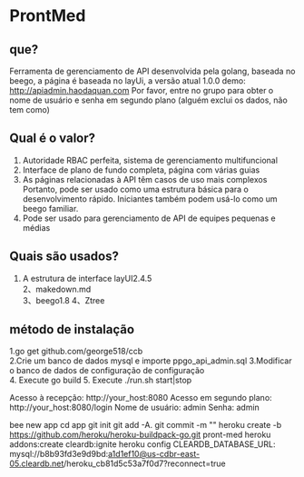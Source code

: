
ProntMed
====
que?
----
Ferramenta de gerenciamento de API desenvolvida pela golang, baseada no beego, a página é baseada no layUi, a versão atual 1.0.0
demo: http://apiadmin.haodaquan.com
Por favor, entre no grupo para obter o nome de usuário e senha em segundo plano (alguém exclui os dados, não tem como)


Qual é o valor?
----
1. Autoridade RBAC perfeita, sistema de gerenciamento multifuncional
2. Interface de plano de fundo completa, página com várias guias
3. As páginas relacionadas à API têm casos de uso mais complexos
Portanto, pode ser usado como uma estrutura básica para o desenvolvimento rápido. Iniciantes também podem usá-lo como um beego familiar. 
4. Pode ser usado para gerenciamento de API de equipes pequenas e médias 

Quais são usados?
----
1. A estrutura de interface layUI2.4.5  
2、makedown.md   
3、beego1.8
4、Ztree   




método de instalação
----
1.go get github.com/george518/ccb    
2.Crie um banco de dados mysql e importe ppgo_api_admin.sql
3.Modificar o banco de dados de configuração de configuração    
4. Execute go build
5. Execute ./run.sh start|stop


Acesso à recepção: http://your_host:8080
Acesso em segundo plano: http://your_host:8080/login
Nome de usuário: admin Senha: admin 












bee new app
cd app
git init
git add -A.
git commit -m ""
heroku create -b https://github.com/heroku/heroku-buildpack-go.git pront-med
heroku addons:create cleardb:ignite
heroku config
CLEARDB_DATABASE_URL: mysql://b8b93fd3e9d9bd:a1d1ef10@us-cdbr-east-05.cleardb.net/heroku_cb81d5c53a7f0d7?reconnect=true